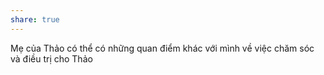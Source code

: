 ```yaml
---
share: true
---
```

Mẹ của Thảo có thể có những quan điểm khác với mình về việc chăm sóc và điều trị cho Thảo
